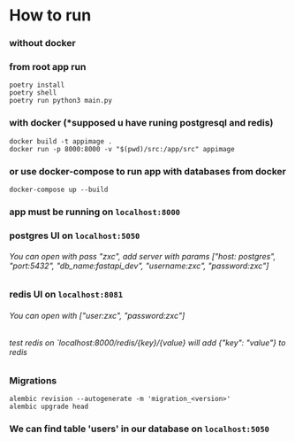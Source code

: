 
# How to run

### without docker
### from root app run

    poetry install
    poetry shell
    poetry run python3 main.py

### with docker (*supposed u have runing postgresql and redis)

    docker build -t appimage .
    docker run -p 8000:8000 -v "$(pwd)/src:/app/src" appimage

### or use docker-compose to run app with databases from docker

    docker-compose up --build

### app must be running on `localhost:8000` 
### postgres UI on `localhost:5050`
###### You can open with pass "zxc", add server with params ["host: postgres", "port:5432", "db_name:fastapi_dev", "username:zxc", "password:zxc"]
### redis UI on `localhost:8081`
###### You can open with ["user:zxc", "password:zxc"]
###### test redis on `localhost:8000/redis/{key}/{value} will add {"key": "value"} to redis

### Migrations

    alembic revision --autogenerate -m 'migration_<version>'
    alembic upgrade head

### We can find table 'users' in our database on `localhost:5050`


